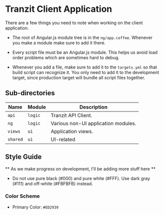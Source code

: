 # Tranzit Client Application
There are a few things you need to note when working on the client application.

 + The root of Angular.js module tree is in the `ng/app.coffee`. Whenever you make a module
 make sure to add it there.

 + Every script file must be an Angular.js module. This helps us avoid load order problems
 which are sometimes hard to debug.

 + Whenever you add a file, make sure to add it to the `targets.yml` so that build script
 can recognize it. You only need to add it to the development target, since production
 target will bundle all script files together.

## Sub-directories
| Name     | Module  | Description                         |
|----------|---------|-------------------------------------|
| `api`    | `logic` | Tranzit API Client.                 |
| `ng`     | `logic` | Various non-UI application modules. |
| `views`  | `ui`    | Application views.                  |
| `shared` | `ui`    | UI-related                          |

## Style Guide
** As we make progress on development, I'll be adding more stuff here **

 + Do not use pure black (#000) and pure white (#FFF). Use dark gray (#111) and off-white (#FBFBFB) instead.
 


### Color Scheme

 + Primary Color: `#ED2939`

